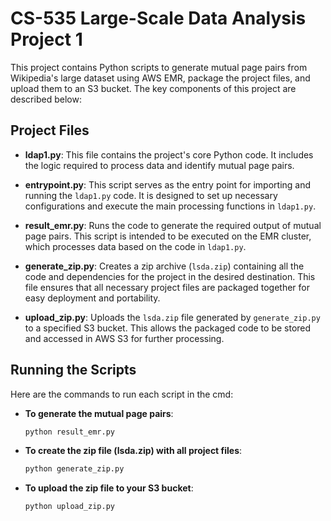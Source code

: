 # CS-535 Large-Scale Data Analysis Project 1

This project contains Python scripts to generate mutual page pairs from Wikipedia's large dataset using AWS EMR, package the project files, and upload them to an S3 bucket. The key components of this project are described below:

## Project Files

- **ldap1.py**: This file contains the project's core Python code. It includes the logic required to process data and identify mutual page pairs.

- **entrypoint.py**: This script serves as the entry point for importing and running the `ldap1.py` code. It is designed to set up necessary configurations and execute the main processing functions in `ldap1.py`.

- **result_emr.py**: Runs the code to generate the required output of mutual page pairs. This script is intended to be executed on the EMR cluster, which processes data based on the code in `ldap1.py`.

- **generate_zip.py**: Creates a zip archive (`lsda.zip`) containing all the code and dependencies for the project in the desired destination. This file ensures that all necessary project files are packaged together for easy deployment and portability.

- **upload_zip.py**: Uploads the `lsda.zip` file generated by `generate_zip.py` to a specified S3 bucket. This allows the packaged code to be stored and accessed in AWS S3 for further processing.

## Running the Scripts

Here are the commands to run each script in the cmd:

- **To generate the mutual page pairs**:
  ```bash
  python result_emr.py 
- **To create the zip file (lsda.zip) with all project files**:
  ```bash
  python generate_zip.py
- **To upload the zip file to your S3 bucket**:
  ```bash
  python upload_zip.py

